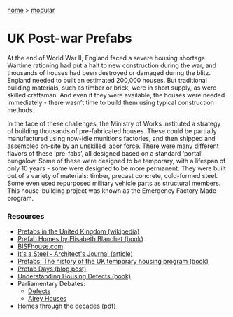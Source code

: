 [home](/index.html) > [modular](/modular.html)
# UK Post-war Prefabs

At the end of World War II, England faced a severe housing shortage. Wartime rationing had put a halt to new construction during the war, and thousands of houses had been destroyed or damaged during the blitz. England needed to built an estimated 200,000 houses. But traditional building materials, such as timber or brick, were in short supply, as were skilled craftsman. And even if they were available, the houses were needed immediately - there wasn’t time to build them using typical construction methods.
 
In the face of these challenges, the Ministry of Works instituted a strategy of building thousands of pre-fabricated houses. These could be partially manufactured using now-idle munitions factories, and then shipped and assembled on-site by an unskilled labor force. There were many different flavors of these ‘pre-fabs’, all designed based on a standard ‘portal’ bungalow. Some of these were designed to be temporary, with a lifespan of only 10 years - some were designed to be more permanent. They were built out of a variety of materials: timber, precast concrete, cold-formed steel. Some even used repurposed military vehicle parts as structural members. This house-building project was known as the Emergency Factory Made program.

### Resources
- [Prefabs in the United Kingdom (wikipedia)](https://en.wikipedia.org/wiki/Prefabs_in_the_United_Kingdom)
- [Prefab Homes by Elisabeth Blanchet (book)](https://books.google.com/books?id=I9LvCwAAQBAJ&pg=PT54&dq=airey+house&hl=en&sa=X&ved=0ahUKEwi2z9K-o9jVAhUCeSYKHRf6BjwQ6AEISjAG#v=onepage&q=airey%20house&f=false)
- [BISFhouse.com](https://www.bisfhouse.com)
- [It's a Steel - Architect's Journal (article)](https://www.architectsjournal.co.uk/home/its-a-steel/176347.article)
- [Prefabs: The history of the UK temporary housing program (book)](https://books.google.com/books?id=1GaQAgAAQBAJ&pg=PA155&lpg=PA155&dq=BISF+house+tube+steel&source=bl&ots=YLhdfMAkxe&sig=FHaW5eyXmu6yiOkUz0GPS4ePmmg&hl=en&sa=X&ved=0ahUKEwjQ_6qK49rVAhVHLyYKHc52CGM4ChDoAQg0MAI#v=onepage&q=BISF%20house%20tube%20steel&f=false)
- [Prefab Days (blog post)](https://peterdewrance.wordpress.com/2015/08/14/prefab-days/comment-page-1/)
- [Understanding Housing Defects (book)](https://books.google.com/books?id=PXLdAAAAQBAJ&pg=PA287&lpg=PA287&dq=airey+system+built+houses&source=bl&ots=DNuR1loHQL&sig=8NgejIPeoNReVeZkcWdYOPTHqBQ&hl=en&sa=X&ved=0ahUKEwjqtfmbptjVAhUJZCYKHT6wCPI4ChDoAQhWMAc#v=onepage&q=airey%20system%20built%20houses&f=false)
- Parliamentary Debates:
	- [Defects](https://api.parliament.uk/historic-hansard/commons/1984/mar/12/system-built-houses)
	- [Airey Houses](https://api.parliament.uk/historic-hansard/commons/1984/nov/27/airey-houses-grants)
- [Homes through the decades (pdf)](http://www.nhbc.co.uk/NewsandComment/Documents/filedownload,59849,en.pdf)
